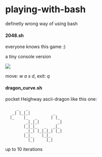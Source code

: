 # playing-with-bash
definetly wrong way of using bash

####   2048.sh
everyone knows this game :)

a tiny console version

![](http://i.imgur.com/kEfwyHQ.png)  

move: _w a s d_, exit: _q_

####   dragon_curve.sh
pocket Heighway ascii-dragon like this one:
```
     _   _
   _| |_|_|          _
  |_    |_   _      | |_
         _|_|_|        _|
        |_|_|_   _   _|_
         _|_| |_|_|_| |_|
        |_|_    |_|_
          |_|     |_|
```
up to 10 iterations
